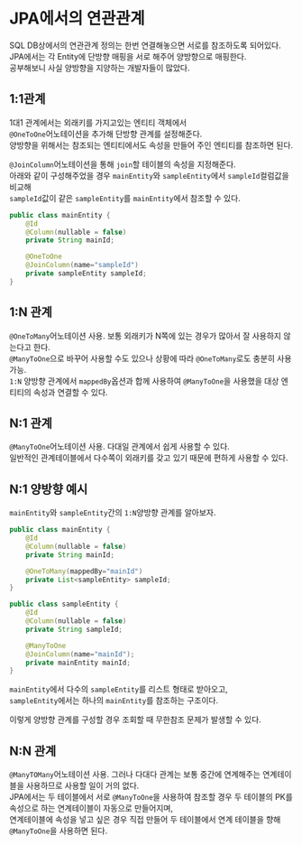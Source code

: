 # JPA에서의 연관관계
SQL DB상에서의 연관관계 정의는 한번 연결해놓으면 서로를 참조하도록 되어있다.  
JPA에서는 각 Entity에 단방향 매핑을 서로 해주어 양방향으로 매핑한다.  
공부해보니 사실 양방향을 지양하는 개발자들이 많았다.  

## 1:1관계
1대1 관계에서는 외래키를 가지고있는 엔티티 객체에서  
`@OneToOne`어노테이션을 추가해 단방향 관계를 설정해준다.  
양방향을 위해서는 참조되는 엔티티에서도 속성을 만들어 주인 엔티티를 참조하면 된다.  

`@JoinColumn`어노테이션을 통해 `join`할 테이블의 속성을 지정해준다.  
아래와 같이 구성해주었을 경우 `mainEntity`와 `sampleEntity`에서 `sampleId`컬럼값을 비교해  
`sampleId`값이 같은 `sampleEntity`를 `mainEntity`에서 참조할 수 있다.  
```java
public class mainEntity {
    @Id
    @Column(nullable = false)
    private String mainId;

    @OneToOne
    @JoinColumn(name="sampleId")
    private sampleEntity sampleId;
}
```  

## 1:N 관계
`@OneToMany`어노테이션 사용. 보통 외래키가 N쪽에 있는 경우가 많아서 잘 사용하지 않는다고 한다.  
`@ManyToOne`으로 바꾸어 사용할 수도 있으나 상황에 따라 `@OneToMany`로도 충분히 사용가능.  
`1:N` 양방향 관계에서 `mappedBy`옵션과 합께 사용하여 `@ManyToOne`을 사용했을 대상 엔티티의 속성과 연결할 수 있다.    

## N:1 관계
`@ManyToOne`어노테이션 사용. 다대일 관계에서 쉽게 사용할 수 있다.  
일반적인 관계테이블에서 다수쪽이 외래키를 갖고 있기 때문에 편하게 사용할 수 있다.  

## N:1 양방향 예시
`mainEntity`와 `sampleEntity`간의 `1:N`양방향 관계를 알아보자.  
```java
public class mainEntity {
    @Id
    @Column(nullable = false)
    private String mainId;

    @OneToMany(mappedBy="mainId")
    private List<sampleEntity> sampleId;
}
```
```java
public class sampleEntity {
    @Id
    @Column(nullable = false)
    private String sampleId;

    @ManyToOne
    @JoinColumn(name="mainId");
    private mainEntity mainId;
}
```  
`mainEntity`에서 다수의 `sampleEntity`를 리스트 형태로 받아오고,  
`sampleEntity`에서는 하나의 `mainEntity`를 참조하는 구조이다.    

이렇게 양방향 관계를 구성할 경우 조회할 때 무한참조 문제가 발생할 수 있다.  

## N:N 관계
`@ManyTOMany`어노테이션 사용. 그러나 다대다 관계는 보통 중간에 연계해주는 연계테이블을 사용하므로 사용할 일이 거의 없다.  
JPA에서는 두 테이블에서 서로 `@ManyToOne`을 사용하여 참조할 경우 두 테이블의 PK를 속성으로 하는 연계테이블이 자동으로 만들어지며,  
연계테이블에 속성을 넣고 싶은 경우 직접 만들어 두 테이블에서 연계 테이블을 향해 `@ManyToOne`을 사용하면 된다.  
